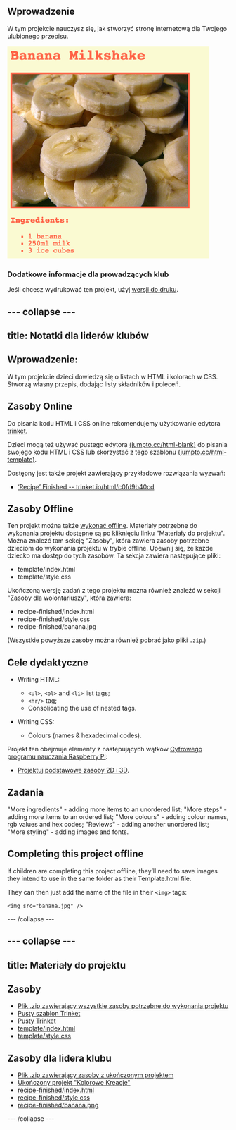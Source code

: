 ## Wprowadzenie

W tym projekcie nauczysz się, jak stworzyć stronę internetową dla Twojego ulubionego przepisu.

![zrzut ekranu](images/recipe-final.png)

### Dodatkowe informacje dla prowadzących klub

Jeśli chcesz wydrukować ten projekt, użyj [wersji do druku](https://projects.raspberrypi.org/en/projects/recipe/print).

## \--- collapse \---

## title: Notatki dla liderów klubów

## Wprowadzenie:

W tym projekcie dzieci dowiedzą się o listach w HTML i kolorach w CSS. Stworzą własny przepis, dodając listy składników i poleceń.

## Zasoby Online

Do pisania kodu HTML i CSS online rekomendujemy użytkowanie edytora [trinket](https://trinket.io/).

Dzieci mogą też używać pustego edytora [(jumpto.cc/html-blank)](http://jumpto.cc/html-blank) do pisania swojego kodu HTML i CSS lub skorzystać z tego szablonu [(jumpto.cc/html-template)](http://jumpto.cc/html-template).

Dostępny jest także projekt zawierający przykładowe rozwiązania wyzwań:

+ [‘Recipe’ Finished -- trinket.io/html/c0fd9b40cd](https://trinket.io/html/c0fd9b40cd)

## Zasoby Offline

Ten projekt można także [wykonać offline](https://www.codeclubprojects.org/en-GB/resources/webdev-working-offline/). Materiały potrzebne do wykonania projektu dostępne są po kliknięciu linku "Materiały do projektu". Można znaleźć tam sekcję "Zasoby", która zawiera zasoby potrzebne dzieciom do wykonania projektu w trybie offline. Upewnij się, że każde dziecko ma dostęp do tych zasobów. Ta sekcja zawiera następujące pliki:

+ template/index.html
+ template/style.css

Ukończoną wersję zadań z tego projektu można również znaleźć w sekcji "Zasoby dla wolontariuszy", która zawiera:

+ recipe-finished/index.html
+ recipe-finished/style.css
+ recipe-finished/banana.jpg

(Wszystkie powyższe zasoby można również pobrać jako pliki `.zip`.)

## Cele dydaktyczne

+ Writing HTML:
    
    + `<ul>`, `<ol>` and `<li>` list tags;
    + `<hr/>` tag;
    + Consolidating the use of nested tags.

+ Writing CSS:
    
    + Colours (names & hexadecimal codes).

Projekt ten obejmuje elementy z następujących wątków [Cyfrowego programu nauczania Raspberry Pi](http://rpf.io/curriculum):

+ [ Projektuj podstawowe zasoby 2D i 3D](https://www.raspberrypi.org/curriculum/design/creator).

## Zadania

"More ingredients" - adding more items to an unordered list; "More steps" - adding more items to an ordered list; "More colours" - adding colour names, rgb values and hex codes; "Reviews" - adding another unordered list; "More styling" - adding images and fonts.

## Completing this project offline

If children are completing this project offline, they’ll need to save images they intend to use in the same folder as their Template.html file.

They can then just add the name of the file in their `<img>` tags:

    <img src="banana.jpg" />
    

\--- /collapse \---

## \--- collapse \---

## title: Materiały do projektu

## Zasoby

+ [Plik .zip zawierający wszystkie zasoby potrzebne do wykonania projektu](resources/recipe-project-resources.zip)
+ [Pusty szablon Trinket](http://jumpto.cc/trinket-template)
+ [Pusty Trinket](http://jumpto.cc/trinket-blank)
+ [template/index.html](resources/template-index.html)
+ [template/style.css](resources/template-style.css)

## Zasoby dla lidera klubu

+ [Plik .zip zawierający zasoby z ukończonym projektem](resources/recipe-volunteer-resources.zip)
+ [Ukończony projekt "Kolorowe Kreacje"](https://trinket.io/html/c0fd9b40cd)
+ [recipe-finished/index.html](resources/recipe-finished-index.html)
+ [recipe-finished/style.css](resources/recipe-finished-style.css)
+ [recipe-finished/banana.png](resources/recipe-finished-banana.png)

\--- /collapse \---